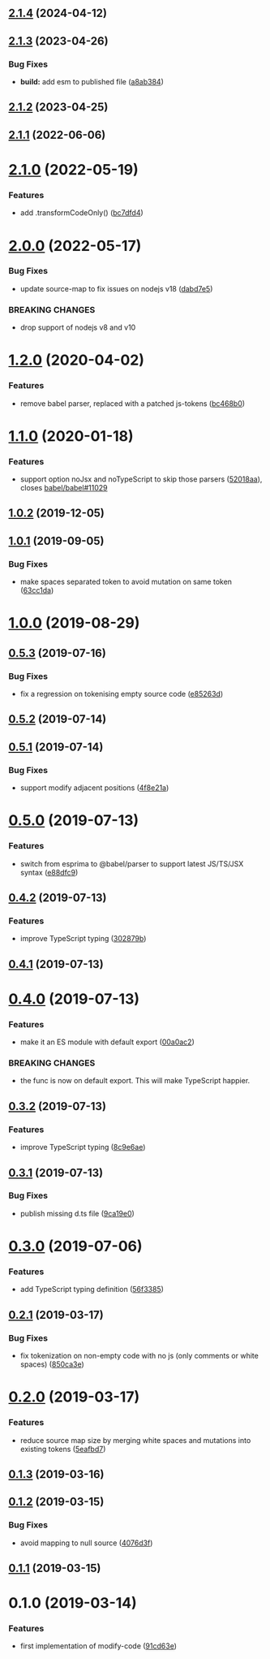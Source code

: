 ## [2.1.4](https://github.com/dumberjs/modify-code/compare/v2.1.3...v2.1.4) (2024-04-12)



## [2.1.3](https://github.com/dumberjs/modify-code/compare/v2.1.2...v2.1.3) (2023-04-26)


### Bug Fixes

* **build:** add esm to published file ([a8ab384](https://github.com/dumberjs/modify-code/commit/a8ab384db6fceada292a4af0b342d70b37b37eb5))



## [2.1.2](https://github.com/dumberjs/modify-code/compare/v2.1.1...v2.1.2) (2023-04-25)



## [2.1.1](https://github.com/dumberjs/modify-code/compare/v2.1.0...v2.1.1) (2022-06-06)



# [2.1.0](https://github.com/dumberjs/modify-code/compare/v2.0.0...v2.1.0) (2022-05-19)


### Features

* add .transformCodeOnly() ([bc7dfd4](https://github.com/dumberjs/modify-code/commit/bc7dfd44b8c3d0d2a5656134c0988dc550ce31cf))



# [2.0.0](https://github.com/dumberjs/modify-code/compare/v1.2.0...v2.0.0) (2022-05-17)


### Bug Fixes

* update source-map to fix issues on nodejs v18 ([dabd7e5](https://github.com/dumberjs/modify-code/commit/dabd7e515e720d9a051e67c8df1300404c8ae872))


### BREAKING CHANGES

* drop support of nodejs v8 and v10



# [1.2.0](https://github.com/dumberjs/modify-code/compare/v1.1.0...v1.2.0) (2020-04-02)


### Features

* remove babel parser, replaced with a patched js-tokens ([bc468b0](https://github.com/dumberjs/modify-code/commit/bc468b09bb006d3284a477aed19473b472370480))



# [1.1.0](https://github.com/dumberjs/modify-code/compare/v1.0.2...v1.1.0) (2020-01-18)


### Features

* support option noJsx and noTypeScript to skip those parsers ([52018aa](https://github.com/dumberjs/modify-code/commit/52018aa253817a7c473ca35f24f9707f295d1182)), closes [babel/babel#11029](https://github.com/babel/babel/issues/11029)



## [1.0.2](https://github.com/dumberjs/modify-code/compare/v1.0.1...v1.0.2) (2019-12-05)



## [1.0.1](https://github.com/dumberjs/modify-code/compare/v1.0.0...v1.0.1) (2019-09-05)


### Bug Fixes

* make spaces separated token to avoid mutation on same token ([63cc1da](https://github.com/dumberjs/modify-code/commit/63cc1da))



# [1.0.0](https://github.com/dumberjs/modify-code/compare/v0.5.3...v1.0.0) (2019-08-29)



## [0.5.3](https://github.com/dumberjs/modify-code/compare/v0.5.2...v0.5.3) (2019-07-16)


### Bug Fixes

* fix a regression on tokenising empty source code ([e85263d](https://github.com/dumberjs/modify-code/commit/e85263d))



## [0.5.2](https://github.com/dumberjs/modify-code/compare/v0.5.1...v0.5.2) (2019-07-14)



## [0.5.1](https://github.com/dumberjs/modify-code/compare/v0.5.0...v0.5.1) (2019-07-14)


### Bug Fixes

* support modify adjacent positions ([4f8e21a](https://github.com/dumberjs/modify-code/commit/4f8e21a))



# [0.5.0](https://github.com/dumberjs/modify-code/compare/v0.4.2...v0.5.0) (2019-07-13)


### Features

* switch from esprima to @babel/parser to support latest JS/TS/JSX syntax ([e88dfc9](https://github.com/dumberjs/modify-code/commit/e88dfc9))



## [0.4.2](https://github.com/dumberjs/modify-code/compare/v0.4.1...v0.4.2) (2019-07-13)


### Features

* improve TypeScript typing ([302879b](https://github.com/dumberjs/modify-code/commit/302879b))



## [0.4.1](https://github.com/dumberjs/modify-code/compare/v0.4.0...v0.4.1) (2019-07-13)



# [0.4.0](https://github.com/dumberjs/modify-code/compare/v0.3.2...v0.4.0) (2019-07-13)


### Features

* make it an ES module with default export ([00a0ac2](https://github.com/dumberjs/modify-code/commit/00a0ac2))


### BREAKING CHANGES

* the func is now on default export. This will make TypeScript happier.



## [0.3.2](https://github.com/dumberjs/modify-code/compare/v0.3.1...v0.3.2) (2019-07-13)


### Features

* improve TypeScript typing ([8c9e6ae](https://github.com/dumberjs/modify-code/commit/8c9e6ae))



## [0.3.1](https://github.com/dumberjs/modify-code/compare/v0.3.0...v0.3.1) (2019-07-13)


### Bug Fixes

* publish missing d.ts file ([9ca19e0](https://github.com/dumberjs/modify-code/commit/9ca19e0))



# [0.3.0](https://github.com/dumberjs/modify-code/compare/v0.2.1...v0.3.0) (2019-07-06)


### Features

* add TypeScript typing definition ([56f3385](https://github.com/dumberjs/modify-code/commit/56f3385))



## [0.2.1](https://github.com/dumberjs/modify-code/compare/v0.2.0...v0.2.1) (2019-03-17)


### Bug Fixes

* fix tokenization on non-empty code with no js (only comments or white spaces) ([850ca3e](https://github.com/dumberjs/modify-code/commit/850ca3e))



# [0.2.0](https://github.com/dumberjs/modify-code/compare/v0.1.3...v0.2.0) (2019-03-17)


### Features

* reduce source map size by merging white spaces and mutations into existing tokens ([5eafbd7](https://github.com/dumberjs/modify-code/commit/5eafbd7))



## [0.1.3](https://github.com/dumberjs/modify-code/compare/v0.1.2...v0.1.3) (2019-03-16)



## [0.1.2](https://github.com/dumberjs/modify-code/compare/v0.1.1...v0.1.2) (2019-03-15)


### Bug Fixes

* avoid mapping to null source ([4076d3f](https://github.com/dumberjs/modify-code/commit/4076d3f))



## [0.1.1](https://github.com/dumberjs/modify-code/compare/v0.1.0...v0.1.1) (2019-03-15)



# 0.1.0 (2019-03-14)


### Features

* first implementation of modify-code ([91cd63e](https://github.com/dumberjs/modify-code/commit/91cd63e))




